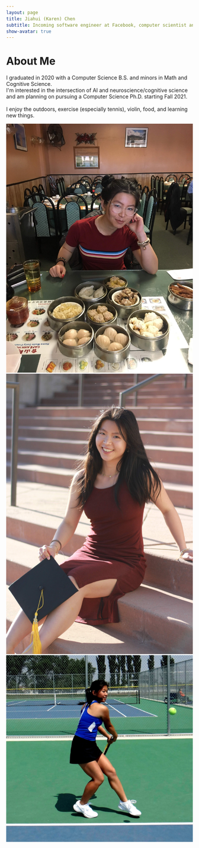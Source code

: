 ```yaml
---
layout: page
title: Jiahui (Karen) Chen
subtitle: Incoming software engineer at Facebook, computer scientist and researcher interested in AI/ML.
show-avatar: true
---
```

# About Me  

I graduated in 2020 with a Computer Science B.S. and minors in Math and Cognitive Science.  
I'm interested in the intersection of AI and neuroscience/cognitive science
and am planning on pursuing a Computer Science Ph.D. starting Fall 2021.  
<br/>
I enjoy the outdoors, exercise (especially tennis), violin, food, and learning new things.


<div position="relative" style="width:100%;height:400px">
  <div class="imgContainer">
  <!-- style="height:400px" SET PHOTO WIDTH VIA THE imgContainer class in main.css-->
    <img src="/img/dim_sum.JPG">
  </div>
  <div class="imgContainer">
    <img src="/img/grad.jpg">
  </div>
  <div class="imgContainer">
    <img src="/img/tennis_sqr.jpg">
  </div>
</div>
<div style="width:800px">


  <!-- <p>
    <ul>
      <li>Aspiring software engineer and/or computational neuroscience PHD </li>
      <li>Tennis player, violinist, and avid eater (amongst many other things)</li>
      <li>Computer Science major, Math and Cognitive Science minors</li>
    </ul>
  </p>
</div> -->
